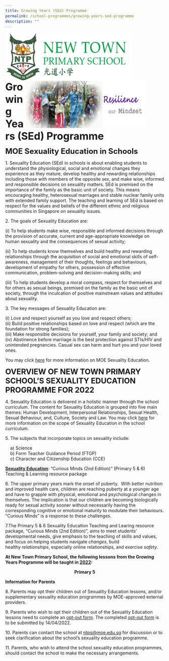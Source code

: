 ```yaml
---
title: Growing Years (SEd) Programme
permalink: /school-programmes/growing-years-sed-programme
description: ""
---
```

<img src="/images/logosub.png" style="width:400px;height:150px;margin-left:0px;" align = "left">

<img src="/images/Header%20GIF.gif" style="width:380px;height:150px;margin-right:60px;" align = "right">
<br><br><br><br><br><br>

**<font size=6>Growing Years (SEd) Programme</font>**

**<font size=5>MOE Sexuality Education in Schools</font>**

1. Sexuality Education (SEd) in schools is about enabling students to understand the physiological, social and emotional changes they experience as they mature, develop healthy and rewarding relationships including those with members of the opposite sex, and make wise, informed and responsible decisions on sexuality matters. SEd is premised on the importance of the family as the basic unit of society. This means encouraging healthy, heterosexual marriages and stable nuclear family units with extended family support. The teaching and learning of SEd is based on respect for the values and beliefs of the different ethnic and religious communities in Singapore on sexuality issues.

  

2\. The goals of Sexuality Education are:

(i) To help students make wise, responsible and informed decisions through the provision of accurate, current and age-appropriate knowledge on human sexuality and the consequences of sexual activity;

  

(ii) To help students know themselves and build healthy and rewarding relationships through the acquisition of social and emotional skills of self-awareness, management of their thoughts, feelings and behaviours, development of empathy for others, possession of effective communication, problem-solving and decision-making skills; and

  

(iii) To help students develop a moral compass, respect for themselves and for others as sexual beings, premised on the family as the basic unit of society, through the inculcation of positive mainstream values and attitudes about sexuality. 

  

3\. The key messages of Sexuality Education are:

(i) Love and respect yourself as you love and respect others;<br>
(ii) Build positive relationships based on love and respect (which are the foundation for strong families);<br>
(iii) Make responsible decisions for yourself, your family and society; and<br>
(iv) Abstinence before marriage is the best protection against STIs/HIV and unintended pregnancies. Casual sex can harm and hurt you and your loved ones.

  

You may click [here](https://www.moe.gov.sg/programmes/sexuality-education) for more information on MOE Sexuality Education.

  
 **<font size=5>OVERVIEW OF NEW TOWN PRIMARY SCHOOL’S SEXUALITY EDUCATION PROGRAMME FOR 2022</font>**

  

4. Sexuality Education is delivered in a holistic manner through the school curriculum. The content for Sexuality Education is grouped into five main themes: Human Development, Interpersonal Relationships, Sexual Health, Sexual Behaviour, and, Culture, Society and Law. You may click [here](https://www.moe.gov.sg/programmes/sexuality-education/scope-and-teaching-approach) for more information on the scope of Sexuality Education in the school curriculum.

  

5\. The subjects that incorporate topics on sexuality include:

    a) Science<br>
    b) Form Teacher Guidance Period (FTGP)<br>
    c) Character and Citizenship Education (CCE)

**<u>Sexuality Education</u>**: “Curious Minds (2nd Edition)” (Primary 5 & 6) Teaching & Learning resource package

  

6. The upper primary years mark the onset of puberty.  With better nutrition and improved health care, children are reaching puberty at a younger age and have to grapple with physical, emotional and psychological changes in themselves. The implication is that our children are becoming biologically ready for sexual activity sooner without necessarily having the corresponding cognitive or emotional maturity to modulate their behaviours. “Curious Minds” is a response to these challenges.


7.The Primary 5 & 6 Sexuality Education Teaching and Learing resource package, “Curious Minds (2nd Edition)”, aims to meet students’ developmental needs, give emphasis to the teaching of skills and values, and focus on helping students navigate _changes_, build healthy _relationships_, especially online relationships, and exercise _safety_.

  

**At New Town Primary School, the following lessons from the Growing Years Programme will be taught in <u>2022</u>:**

**<center>Primary 5</center>**



**Information for Parents**

8\. Parents may opt their children out of Sexuality Education lessons, and/or supplementary sexuality education programmes by MOE-approved external providers.

  

9\. Parents who wish to opt their children out of the Sexuality Education lessons need to complete an [opt-out form](https://form.gov.sg/#!/623d8e48d0df080013727598). The completed [opt-out form](https://form.gov.sg/#!/623d8e48d0df080013727598) is to be submitted by 14/04/2022.

  

10\. Parents can contact the school at [ntps@moe.edu.sg](mailto:ntps@moe.edu.sg) for discussion or to seek clarification about the school’s sexuality education programme.

  

11\. Parents, who wish to attend the school sexuality education programmes, should contact the school to make the necessary arrangements.